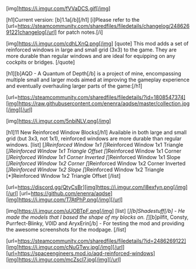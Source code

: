 [img]https://i.imgur.com/fVVaDCS.gif[/img]

[h1]Current version: [b]1.1a[/b][/h1]
[i]Please refer to the [url=https://steamcommunity.com/sharedfiles/filedetails/changelog/2486269122]changelog[/url] for patch notes.[/i]

[img]https://i.imgur.com/cdhLXnQ.png[/img]
[quote]
This mod adds a set of reinforced windows in large and small grid (3x3) to the game. They are more durable than regular windows and are ideal for equipping on any cockpits or bridges.
[/quote]

[h1][b]AQD - A Quantum of Depth[/b] is a project of mine, encompassing multiple small and larger mods aimed at improving the gameplay experience and eventually overhauling larger parts of the game:[/h1]

[url=https://steamcommunity.com/sharedfiles/filedetails/?id=1808547374][img]https://raw.githubusercontent.com/enenra/aqdse/master/collection.jpg[/img][/url]

[img]https://i.imgur.com/5nbiNLV.png[/img]

[h1]11 New Reinforced Window Blocks[/h1]
Available in both large and small grid (but 3x3, not 1x1), reinforced windows are more durable than regular windows.
[list]
[*]Reinforced Window 1x1
[*]Reinforced Window 1x1 Triangle
[*]Reinforced Window 1x1 Triangle Offset
[*]Reinforced Window 1x1 Corner
[*]Reinforced Window 1x1 Corner Inverted
[*]Reinforced Window 1x1 Slope
[*]Reinforced Window 1x2 Corner
[*]Reinforced Window 1x2 Corner Inverted
[*]Reinforced Window 1x2 Slope
[*]Reinforced Window 1x2 Triangle
[*]Reinforced Window 1x2 Triangle Offset
[/list]

[url=https://discord.gg/QtyCsBr][img]https://i.imgur.com/l8exfyn.png[/img][/url]
[url=https://github.com/enenra/aqdse][img]https://i.imgur.com/T7AtPhP.png[/img][/url]

[img]https://i.imgur.com/uUOBTpF.png[/img]
[list]
[*][b]Shadestuff[/b] - He made the models that I based the shape of my blocks on.
[*][b]pilfit, Consty, Purrfect-Blinky, V0ID and AryxErin[/b] - For testing the mod and providing the awesome screenshots for the modpage.
[/list]

[url=https://steamcommunity.com/sharedfiles/filedetails/?id=2486269122][img]https://i.imgur.com/cNuGTwv.jpg[/img][/url][url=https://spaceengineers.mod.io/aqd-reinforced-windows][img]https://i.imgur.com/mcZscI7.jpg[/img][/url]